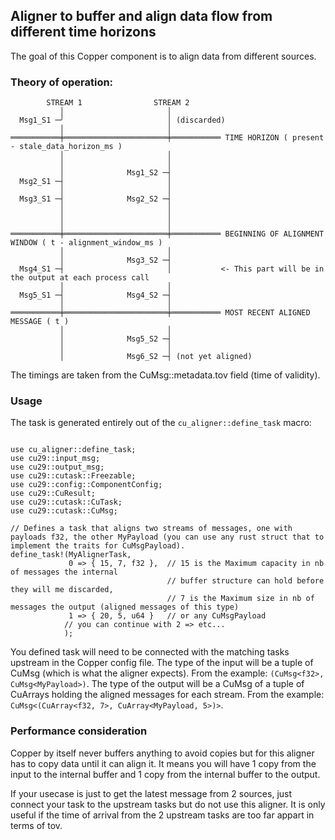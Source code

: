 ## Aligner to buffer and align data flow from different time horizons

The goal of this Copper component is to align data from different sources.

### Theory of operation:

```plaintext
        STREAM 1                STREAM 2
           │                       │
  Msg1_S1 ─╯                       │ (discarded)
           │                       │
═══════════╪═══════════════════════╪═══════════ TIME HORIZON ( present - stale_data_horizon_ms ) 
           │                       │
           │                       │
           │              Msg1_S2 ─┤
  Msg2_S1 ─┤                       │
           │                       │
  Msg3_S1 ─┤              Msg2_S2 ─┤
           │                       │
           │                       │
           │                       │
═══════════╪═══════════════════════╪═══════════ BEGINNING OF ALIGNMENT WINDOW ( t - alignment_window_ms )
           │                       │
           │              Msg3_S2 ─┤
  Msg4_S1 ─┤                       │           <- This part will be in the output at each process call
           │                       │
  Msg5_S1 ─┤              Msg4_S2 ─┤
           │                       │
═══════════╪═══════════════════════╪═══════════ MOST RECENT ALIGNED MESSAGE ( t )
           │                       │
           │              Msg5_S2 ─┤
           │                       │
           │              Msg6_S2 ─┤ (not yet aligned)
```

The timings are taken from the CuMsg::metadata.tov field (time of validity).

### Usage

The task is generated entirely out of the `cu_aligner::define_task` macro:

```rust,ignore

use cu_aligner::define_task;
use cu29::input_msg;
use cu29::output_msg;
use cu29::cutask::Freezable;
use cu29::config::ComponentConfig;
use cu29::CuResult;
use cu29::cutask::CuTask;
use cu29::cutask::CuMsg;

// Defines a task that aligns two streams of messages, one with payloads f32, the other MyPayload (you can use any rust struct that to implement the traits for CuMsgPayload).
define_task!(MyAlignerTask, 
             0 => { 15, 7, f32 },  // 15 is the Maximum capacity in nb of messages the internal 
                                   // buffer structure can hold before they will me discarded, 
                                   // 7 is the Maximum size in nb of messages the output (aligned messages of this type) 
             1 => { 20, 5, u64 }   // or any CuMsgPayload
            // you can continue with 2 => etc...
            );

```

You defined task will need to be connected with the matching tasks upstream in the Copper config file.
The type of the input will be a tuple of CuMsg (which is what the aligner expects). From the example:
`(CuMsg<f32>, CuMsg<MyPayload>)`.
The type of the output will be a CuMsg of a tuple of CuArrays holding the aligned messages for each stream. From the
example: `CuMsg<(CuArray<f32, 7>, CuArray<MyPayload, 5>)>`.

### Performance consideration

Copper by itself never buffers anything to avoid copies but for this aligner has to copy data until it can align it.
It means you will have 1 copy from the input to the internal buffer and 1 copy from the internal buffer to the output.

If your usecase is just to get the latest message from 2 sources, just connect your task to the upstream tasks
but do not use this aligner. It is only useful if the time of arrival from the 2 upstream tasks are too far appart
in terms of tov.
